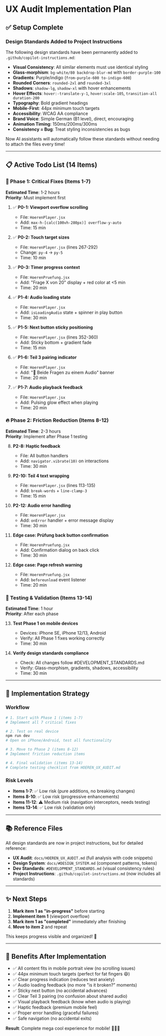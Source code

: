 # UX Audit Implementation Plan

## ✅ Setup Complete

### Design Standards Added to Project Instructions
The following design standards have been permanently added to `.github/copilot-instructions.md`:

- **Visual Consistency**: All similar elements must use identical styling
- **Glass-morphism**: `bg-white/80 backdrop-blur-md` with `border-purple-100`
- **Gradients**: Purple/indigo (`from-purple-600 to-indigo-600`)
- **Rounded Corners**: `rounded-2xl` and `rounded-3xl`
- **Shadows**: `shadow-lg`, `shadow-xl` with hover enhancements
- **Hover Effects**: `hover:-translate-y-1`, `hover:scale-105`, `transition-all duration-200`
- **Typography**: Bold gradient headings
- **Mobile-First**: 44px minimum touch targets
- **Accessibility**: WCAG AA compliance
- **Brand Voice**: Simple German (B1 level), direct, encouraging
- **Animation Timing**: 150ms/200ms/300ms
- **Consistency = Bug**: Treat styling inconsistencies as bugs

Now AI assistants will automatically follow these standards without needing to attach the files every time!

---

## 📋 Active Todo List (14 Items)

### 🚨 Phase 1: Critical Fixes (Items 1-7)
**Estimated Time**: 1-2 hours  
**Priority**: Must implement first

1. ✅ **P0-1: Viewport overflow scrolling**
   - File: `HoerenPlayer.jsx`
   - Add: `max-h-[calc(100vh-280px)] overflow-y-auto`
   - Time: 15 min

2. ✅ **P0-2: Touch target sizes**
   - File: `HoerenPlayer.jsx` (lines 267-292)
   - Change: `py-4` → `py-5`
   - Time: 10 min

3. ✅ **P0-3: Timer progress context**
   - File: `HoerenPruefung.jsx`
   - Add: "Frage X von 20" display + red color at <5 min
   - Time: 20 min

4. ✅ **P1-4: Audio loading state**
   - File: `HoerenPlayer.jsx`
   - Add: `isLoadingAudio` state + spinner in play button
   - Time: 30 min

5. ✅ **P1-5: Next button sticky positioning**
   - File: `HoerenPlayer.jsx` (lines 352-360)
   - Add: Sticky bottom + gradient fade
   - Time: 15 min

6. ✅ **P1-6: Teil 3 pairing indicator**
   - File: `HoerenPlayer.jsx`
   - Add: "📎 Beide Fragen zu einem Audio" banner
   - Time: 20 min

7. ✅ **P1-7: Audio playback feedback**
   - File: `HoerenPlayer.jsx`
   - Add: Pulsing glow effect when playing
   - Time: 20 min

### 🔥 Phase 2: Friction Reduction (Items 8-12)
**Estimated Time**: 2-3 hours  
**Priority**: Implement after Phase 1 testing

8. **P2-8: Haptic feedback**
   - File: All button handlers
   - Add: `navigator.vibrate(10)` on interactions
   - Time: 30 min

9. **P2-10: Teil 4 text wrapping**
   - File: `HoerenPlayer.jsx` (lines 113-135)
   - Add: `break-words` + `line-clamp-3`
   - Time: 15 min

10. **P2-12: Audio error handling**
    - File: `HoerenPlayer.jsx`
    - Add: `onError` handler + error message display
    - Time: 30 min

11. **Edge case: Prüfung back button confirmation**
    - File: `HoerenPruefung.jsx`
    - Add: Confirmation dialog on back click
    - Time: 30 min

12. **Edge case: Page refresh warning**
    - File: `HoerenPruefung.jsx`
    - Add: `beforeunload` event listener
    - Time: 20 min

### 🧪 Testing & Validation (Items 13-14)
**Estimated Time**: 1 hour  
**Priority**: After each phase

13. **Test Phase 1 on mobile devices**
    - Devices: iPhone SE, iPhone 12/13, Android
    - Verify: All Phase 1 fixes working correctly
    - Time: 30 min

14. **Verify design standards compliance**
    - Check: All changes follow #DEVELOPMENT_STANDARDS.md
    - Verify: Glass-morphism, gradients, shadows, accessibility
    - Time: 30 min

---

## 🎯 Implementation Strategy

### Workflow
```bash
# 1. Start with Phase 1 (items 1-7)
# Implement all 7 critical fixes

# 2. Test on real device
npm run dev
# Open on iPhone/Android, test all functionality

# 3. Move to Phase 2 (items 8-12)
# Implement friction reduction items

# 4. Final validation (items 13-14)
# Complete testing checklist from HOEREN_UX_AUDIT.md
```

### Risk Levels
- **Items 1-7**: ✅ Low risk (pure additions, no breaking changes)
- **Items 8-10**: ✅ Low risk (progressive enhancements)
- **Items 11-12**: ⚠️ Medium risk (navigation interceptors, needs testing)
- **Items 13-14**: ✅ Low risk (validation only)

---

## 📚 Reference Files

All design standards are now in project instructions, but for detailed reference:

- **UX Audit**: `docs/HOEREN_UX_AUDIT.md` (full analysis with code snippets)
- **Design System**: `docs/#DESIGN_SYSTEM.md` (component patterns, tokens)
- **Dev Standards**: `#DEVELOPMENT_STANDARDS.md` (visual consistency rules)
- **Project Instructions**: `.github/copilot-instructions.md` (now includes all standards)

---

## ✨ Next Steps

1. **Mark item 1 as "in-progress"** before starting
2. **Implement item 1** (viewport overflow)
3. **Mark item 1 as "completed"** immediately after finishing
4. **Move to item 2** and repeat

This keeps progress visible and organized! 🚀

---

## 🎉 Benefits After Implementation

- ✅ All content fits in mobile portrait view (no scrolling issues)
- ✅ 44px minimum touch targets (perfect for fat fingers 😄)
- ✅ Clear progress indication (reduces test anxiety)
- ✅ Audio loading feedback (no more "is it broken?" moments)
- ✅ Sticky next button (no accidental advances)
- ✅ Clear Teil 3 pairing (no confusion about shared audio)
- ✅ Visual playback feedback (know when audio is playing)
- ✅ Haptic feedback (premium mobile feel)
- ✅ Proper error handling (graceful failures)
- ✅ Safe navigation (no accidental exits)

**Result**: Complete mega cool experience for mobile! 🎯📱✨
